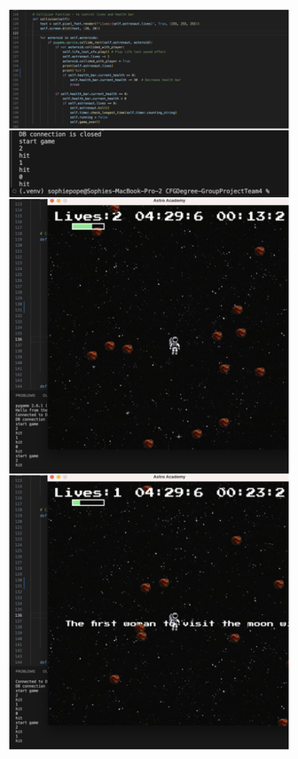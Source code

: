 ![alt text](<collision_tests/print statement for hit - when the astronaut hits an asteroid - then ending when 0.png>)![alt text](collision_tests/collision_terminal.png)
![alt text](collision_tests/Collisions.png)![alt text](collision_tests/collisions1.png)
